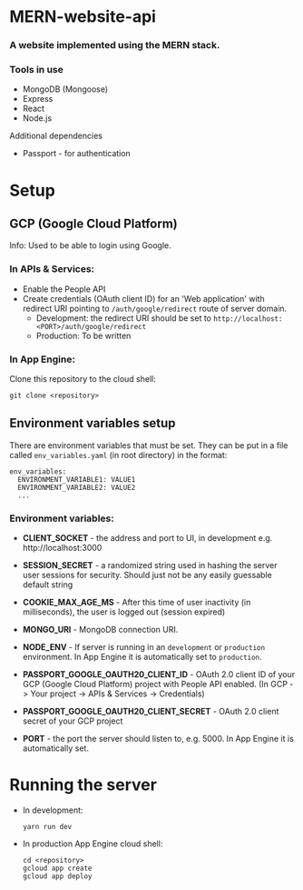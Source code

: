 # MERN-website-api

### A website implemented using the MERN stack.

### Tools in use

- MongoDB (Mongoose)
- Express
- React
- Node.js

Additional dependencies

- Passport - for authentication

# Setup

## GCP (Google Cloud Platform)

Info: Used to be able to login using Google.

### In APIs & Services:

- Enable the People API
- Create credentials (OAuth client ID) for an 'Web application' with redirect URI pointing to `/auth/google/redirect` route of server domain.
  - Development: the redirect URI should be set to
    `http://localhost:<PORT>/auth/google/redirect`
  - Production: To be written

### In App Engine:

Clone this repository to the cloud shell:

    git clone <repository>

## Environment variables setup

There are environment variables that must be set. They can be put in a file called `env_variables.yaml` (in root directory) in the format:

    env_variables:
      ENVIRONMENT_VARIABLE1: VALUE1
      ENVIRONMENT_VARIABLE2: VALUE2
      ...

### Environment variables:

- **CLIENT_SOCKET** - the address and port to UI, in development e.g. http://localhost:3000

- **SESSION_SECRET** - a randomized string used in hashing the server user sessions for security. Should just not be any easily guessable default string

- **COOKIE_MAX_AGE_MS** - After this time of user inactivity (in milliseconds), the user is logged out (session expired)

- **MONGO_URI** - MongoDB connection URI.

- **NODE_ENV** - If server is running in an `development` or `production` environment. In App Engine it is automatically set to `production`.

- **PASSPORT_GOOGLE_OAUTH20_CLIENT_ID** - OAuth 2.0 client ID of your GCP (Google Cloud Platform) project with People API enabled. (In GCP -> Your project -> APIs & Services -> Credentials)

* **PASSPORT_GOOGLE_OAUTH20_CLIENT_SECRET** - OAuth 2.0 client secret of your GCP project

* **PORT** - the port the server should listen to, e.g. 5000. In App Engine it is automatically set.

# Running the server

- In development:

      yarn run dev

- In production App Engine cloud shell:

      cd <repository>
      gcloud app create
      gcloud app deploy
